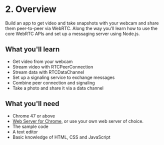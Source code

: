 # 2. Overview

Build an app to get video and take snapshots with your webcam and share them peer-to-peer via WebRTC. Along the way you'll learn how to use the core WebRTC APIs and set up a messaging server using Node.js.

## What you'll learn

*   Get video from your webcam
*   Stream video with RTCPeerConnection
*   Stream data with RTCDataChannel
*   Set up a signaling service to exchange messages
*   Combine peer connection and signaling
*   Take a photo and share it via a data channel

## What you'll need

*   Chrome 47 or above
*   [Web Server for Chrome](https://chrome.google.com/webstore/detail/web-server-for-chrome/ofhbbkphhbklhfoeikjpcbhemlocgigb), or use your own web server of choice.
*   The sample code
*   A text editor
*   Basic knowledge of HTML, CSS and JavaScript